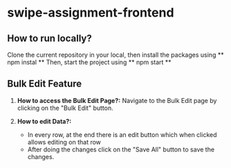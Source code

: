 
# swipe-assignment-frontend


## How to run locally?
Clone the current repository in your local, then install the packages using
** npm instal **
Then, start the project using
** npm  start **


## Bulk Edit Feature

1. **How to access the Bulk Edit Page?:**
   Navigate to the Bulk Edit page by clicking on the "Bulk Edit" button.
   
2. **How to edit Data?:**
   - In every row, at the end there is an edit button which when clicked allows editing on that row
   - After doing the changes click on the "Save All" button to save the changes.
